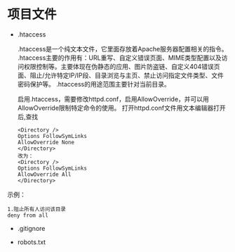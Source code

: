 # 项目文件



- .htaccess

   .htaccess是一个纯文本文件，它里面存放着Apache服务器配置相关的指令。
   .htaccess主要的作用有：URL重写、自定义错误页面、MIME类型配置以及访问权限控制等。主要体现在伪静态的应用、图片防盗链、自定义404错误页面、阻止/允许特定IP/IP段、目录浏览与主页、禁止访问指定文件类型、文件密码保护等。
   .htaccess的用途范围主要针对当前目录。

  启用.htaccess，需要修改httpd.conf，启用AllowOverride，并可以用AllowOverride限制特定命令的使用。
  打开httpd.conf文件用文本编辑器打开后,查找 

  ```
  <Directory />
  Options FollowSymLinks
  AllowOverride None
  </Directory>
  改为：
  <Directory />
  Options FollowSymLinks
  AllowOverride All
  </Directory>
  ```



示例：

```
1.阻止所有人访问该目录
deny from all
```



- .gitignore 





- robots.txt
